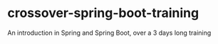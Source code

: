 # crossover-spring-boot-training
An introduction in Spring and Spring Boot, over a 3 days long training
